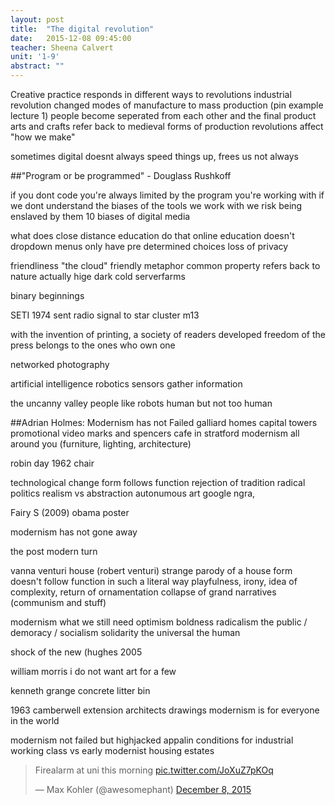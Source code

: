 ```yaml
---
layout: post
title:  "The digital revolution"
date:   2015-12-08 09:45:00
teacher: Sheena Calvert
unit: '1-9'
abstract: ""
---
```


Creative practice responds in different ways to revolutions
industrial revolution
changed modes of manufacture to mass production (pin example lecture 1)
people become seperated from each other and the final product
arts and crafts refer back to medieval forms of production
revolutions affect "how we make"

sometimes digital doesnt always speed things up, frees us not always

##"Program or be programmed" - Douglass Rushkoff

if you dont code you're always limited by the program you're working with
if we dont understand the biases of the tools we work with we risk being enslaved by them
10 biases of digital media

what does close distance education do that online education doesn't
dropdown menus only have pre determined choices
loss of privacy

friendliness
"the cloud" friendly metaphor
common property
refers back to nature
actually hige dark cold serverfarms

binary beginnings

SETI 1974 sent radio signal to star cluster m13

with the invention of printing, a society of readers developed
freedom of the press belongs to the ones who own one

networked photography

artificial intelligence
robotics
sensors gather information

the uncanny valley
people like robots human but not too human

##Adrian Holmes: Modernism has not Failed
galliard homes capital towers promotional video
marks and spencers cafe in stratford
modernism all around you (furniture, lighting, architecture)

robin day 1962 chair

technological change
form follows function
rejection of tradition
radical politics
realism vs abstraction
autonumous art
google ngra,

Fairy S (2009) obama poster 

modernism has not gone away

the post modern turn

vanna venturi house (robert venturi)
strange parody of a house
form doesn't follow function in such a literal way
playfulness, irony, idea of complexity, return of ornamentation
collapse of grand narratives (communism and stuff)

modernism what we still need
optimism
boldness
radicalism
the public / demoracy / socialism
solidarity
the universal
the human

shock of the new (hughes 2005

william morris i do not want art for a few

kenneth grange concrete litter bin

1963 camberwell extension architects drawings
modernism is for everyone in the world

modernism not failed but highjacked
appalin conditions for industrial working class
vs early modernist housing estates

<blockquote class="twitter-tweet" lang="en"><p lang="en" dir="ltr">Firealarm at uni this morning <a href="https://t.co/JoXuZ7pKOq">pic.twitter.com/JoXuZ7pKOq</a></p>&mdash; Max Kohler (@awesomephant) <a href="https://twitter.com/awesomephant/status/674205803054817280">December 8, 2015</a></blockquote>
<script async src="//platform.twitter.com/widgets.js" charset="utf-8"></script>